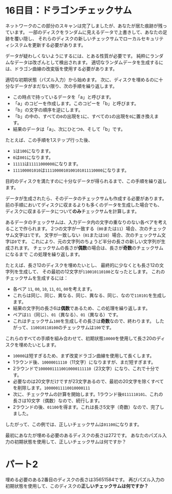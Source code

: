 # 16日目：ドラゴンチェックサム

ネットワークのこの部分のスキャンは完了しましたが、あなたが居た痕跡が残っています。
一部のディスクをランダムに見えるデータで上書きして、あなたの足跡を覆い隠し、
それらのディスクの新しいチェックサムでローカルセキュリティシステムを更新する必要があります。

データが疑わしくないようにするには、とある性質が必要です。
純粋にランダムなデータは改ざんとして検出されます。
適切なランダムデータを生成するには、ドラゴン曲線の改変版を使用する必要があります。

適切な初期状態（パズル入力）から始めます。
次に、ディスクを埋めるのに十分なデータがまだない限り、次の手順を繰り返します。

- この時点で持っているデータを「a」と呼びます。
- 「a」のコピーを作成します。このコピーを「b」と呼びます。
- 「b」の文字の順序を逆にします。
- 「b」の中の、すべての`0`の出現を`1`に、すべての`1`の出現を`0`に置き換えます。
- 結果のデータは「a」、次にひとつ`0`、そして「b」です。

たとえば、この手順を1ステップ行った後、

- `1`は`100`になります。
- `0`は`001`になります。
- `11111`は`11111000000`になります。
- `111100001010`は`1111000010100101011110000`になります。

目的のディスクを満たすのに十分なデータが得られるまで、この手順を繰り返します。

データが生成されたら、そのデータのチェックサムも作成する必要があります。
前の手順においてディスクに収まるよりも多くのデータを生成した場合でも、
ディスクに収まるデータについて**のみ**チェックサムを計算します。

あるデータのチェックサムは、入力データ内の文字の重なりのない各ペアを考えることで作られます。
2つの文字が一致する（`00`または`11`）場合、次のチェックサム文字は`1`です。
文字が一致しない（`01`または`10`）場合、次のチェックサム文字は`0`です。
これにより、元の文字列のちょうど半分の長さの新しい文字列が生成されます。
チェックサムの長さが**偶数**の場合は、長さが**奇数**のチェックサムになるまで
この処理を繰り返します。

たとえば、長さ12のディスクを埋めたいとし、
最終的に少なくとも長さ12の文字列を生成して、
その最初の12文字が`110010110100`となったとします。
これのチェックサムを生成するには：

- 各ペア `11`, `00`, `10`, `11`, `01`, `00`を考えます。
- これらは同じ、同じ、異なる、同じ、異なる、同じ、なので`110101`を生成します。
- 結果の文字列の長さ6は**偶数**であるため、この処理を繰り返します。
- ペアは`11`（同じ）、`01`（異なる）、`01`（異なる）です。
- これはチェックサム`100`を生成しその長さは**奇数**なので、終わります。
したがって、`110010110100`のチェックサムは`100`です。

これらのすべての手順を組み合わせて、初期状態`10000`を使用して長さ20のディスクを埋めたいとします。

- `10000`は短すぎるため、まず改変ドラゴン曲線を使用して長くします。
- 1ラウンド後、`10000011110`（11文字）になりますが、まだ短すぎます。
- 2ラウンドで`10000011110010000111110`（23文字）になり、これで十分です。
- 必要なのは20文字だけですが23文字あるので、最初の20文字を除くすべてを削除します。`10000011110010000111`
- 次に、チェックサムの計算を開始します。1ラウンド後`0111110101`、これの長さは10文字（偶数）なので、続行します。
- 2ラウンドの後、`01100`を得ます。これは長さ5文字（奇数）なので、完了しました。

したがって、この例では、正しいチェックサムは`01100`になります。

最初にあなたが埋める必要のあるディスクの長さは272です。
あなたのパズル入力の初期状態を使用して、正しいチェックサムは何ですか？

# パート2 #

埋める必要のある2番目のディスクの長さは35651584です。
再びパズル入力の初期状態を使用して、このディスクの**正しいチェックサムは何ですか？**
